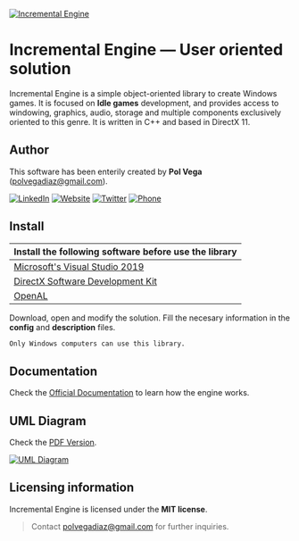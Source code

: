 [![Incremental Engine](https://thendplayer.github.io/IncrementalEngineDocumentation/IncrementalEngine_MiniLogo.png)](https://github.com/Thendplayer/IncrementalEngine)
# Incremental Engine — User oriented solution

Incremental Engine is a simple object-oriented library to create Windows games. It is focused on **Idle games** development, and provides access to windowing, graphics, audio, storage and multiple components exclusively oriented to this genre. It is written in C++ and based in DirectX 11.

## Author

This software has been enterily created by **Pol Vega** (polvegadiaz@gmail.com).

[![LinkedIn](https://i.imgur.com/IpgDryO.png)](https://www.linkedin.com/in/vega-diaz/) [![Website](https://i.imgur.com/pN1kn8m.png)](http://polvega.net)  [![Twitter](https://i.imgur.com/Ax2ai92.png)](https://twitter.com/Thendplayer) [![Phone](https://i.imgur.com/diEYszG.png)](http://polvega.net)

## Install
| Install the following software before use the library |
| ------ |
| [Microsoft's Visual Studio 2019](https://visualstudio.microsoft.com/es/vs/) |
| [DirectX Software Development Kit](https://www.microsoft.com/en-us/download/confirmation.aspx?id=6812) |
| [OpenAL](https://openal.org/) |

Download, open and modify the solution. Fill the necesary information in the **config** and **description** files.

```sh
Only Windows computers can use this library.
```

## Documentation
Check the [Official Documentation](https://thendplayer.github.io/IncrementalEngineDocumentation/) to learn how the engine works. 

## UML Diagram

Check the [PDF Version](https://drive.google.com/file/d/1Yd7c3xPXoY94BaXkGfAVL2dWBZfY9yhi/view?usp=sharing).

[![UML Diagram](https://i.imgur.com/P0SQQcX.png)](https://drive.google.com/file/d/1Yd7c3xPXoY94BaXkGfAVL2dWBZfY9yhi/view?usp=sharing)

## Licensing information

Incremental Engine is licensed under the **MIT license**.
>Contact polvegadiaz@gmail.com for further inquiries.
